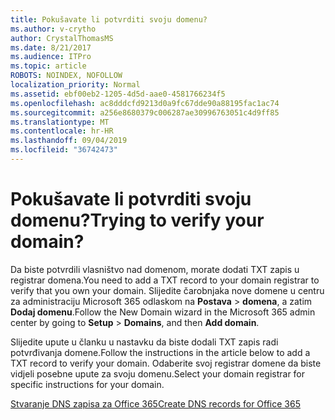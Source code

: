 ```yaml
---
title: Pokušavate li potvrditi svoju domenu?
ms.author: v-crytho
author: CrystalThomasMS
ms.date: 8/21/2017
ms.audience: ITPro
ms.topic: article
ROBOTS: NOINDEX, NOFOLLOW
localization_priority: Normal
ms.assetid: ebf00eb2-1205-4d5d-aae0-4581766234f5
ms.openlocfilehash: ac8dddcfd9213d0a9fc67dde90a88195fac1ac74
ms.sourcegitcommit: a256e8680379c006287ae30996763051c4d9ff85
ms.translationtype: MT
ms.contentlocale: hr-HR
ms.lasthandoff: 09/04/2019
ms.locfileid: "36742473"
---
```

# <a name="trying-to-verify-your-domain"></a><span data-ttu-id="2b8d4-102">Pokušavate li potvrditi svoju domenu?</span><span class="sxs-lookup"><span data-stu-id="2b8d4-102">Trying to verify your domain?</span></span>

<span data-ttu-id="2b8d4-103">Da biste potvrdili vlasništvo nad domenom, morate dodati TXT zapis u registrar domena.</span><span class="sxs-lookup"><span data-stu-id="2b8d4-103">You need to add a TXT record to your domain registrar to verify that you own your domain.</span></span> <span data-ttu-id="2b8d4-104">Slijedite čarobnjaka nove domene u centru za administraciju Microsoft 365 odlaskom na **Postava** \> **domena**, a zatim **Dodaj domenu**.</span><span class="sxs-lookup"><span data-stu-id="2b8d4-104">Follow the New Domain wizard in the Microsoft 365 admin center by going to **Setup** \> **Domains**, and then **Add domain**.</span></span> 
  
<span data-ttu-id="2b8d4-105">Slijedite upute u članku u nastavku da biste dodali TXT zapis radi potvrđivanja domene.</span><span class="sxs-lookup"><span data-stu-id="2b8d4-105">Follow the instructions in the article below to add a TXT record to verify your domain.</span></span> <span data-ttu-id="2b8d4-106">Odaberite svoj registrar domene da biste vidjeli posebne upute za svoju domenu.</span><span class="sxs-lookup"><span data-stu-id="2b8d4-106">Select your domain registrar for specific instructions for your domain.</span></span>
  
[<span data-ttu-id="2b8d4-107">Stvaranje DNS zapisa za Office 365</span><span class="sxs-lookup"><span data-stu-id="2b8d4-107">Create DNS records for Office 365</span></span>](https://docs.microsoft.com/office365/admin/get-help-with-domains/create-dns-records-at-any-dns-hosting-provider)
  

